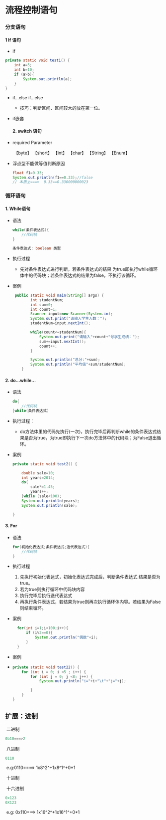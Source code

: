 # 流程控制语句

###  分支语句

#### 	1 If 语句

-  if

```java
private static void test1() {
    int a=5;
    int b=10;
    if (a>b){
        System.out.println(a);
    }
}
```

- if...else if...else

  - 技巧：判断区间、区间较大的放在第一位。

- if嵌套

  

  #### 2. switch 语句

- required Parameter

  ​	【byte】 【short】 【int】 【char】 【String】 【Enum】

- 浮点型不能做等值判断原因

  ```java
  float f1=0.33;
  System.out.println(f1==0.33);//false   
  // 本质上===>  0.33==0.330000000023
  ```

  

###  循环语句

#### 	1. While语句

- 语法

  ````java
  while(条件表达式){
      //代码块
  }
  
  条件表达式: boolean 类型
  ````

- 执行过程

  - 先对条件表达式进行判断，若条件表达式的结果 为true即执行while循环体中的代码块；若条件表达式的结果为false，不执行该循环。

- 案例

  ```java
   public static void main(String[] args) {
          int studentNum;
          int sum=0;
          int count=1;
          Scanner input=new Scanner(System.in);
          System.out.print("请输入学生人数：");
          studentNum=input.nextInt();
  
          while(count<=studentNum){
              System.out.print("请输入"+count+"号学生成绩：");
              sum+=input.nextInt();
              count++;
          }
  
          System.out.println("总分:"+sum);
          System.out.println("平均值"+sum/studentNum);
      }
  ```

#### 2. do...while...

- 语法

  ```java
  do{
      //代码块
  }while(条件表达式)
  ```

- 执行过程：

  - do方法体里的代码先执行(一次)，执行完毕后再判断while的条件表达式结果是否为true，为true即执行下一次do方法体中的代码块；为False退出循环。

- 案例

  ```java
  private static void test2() {
  
      double sale=10;
      int years=2014;
      do{
          sale*=1.45;
          years++;
      }while (sale<100);
      System.out.println(years);
      System.out.println(sale);
  
  }
  ```

  

#### 3. For

- 语法

  ````java
  for(初始化表达式;条件表达式;迭代表达式){
      //代码块
  }
  ````

  

- 执行过程

  1. 先执行初始化表达式，初始化表达式完成后，判断条件表达式 结果是否为true。
  2. 若为true则执行循环中代码块内容
  3. 执行完毕后执行迭代表达式
  4. 再执行条件表达式，若结果为true则再次执行循环体内容。若结果为False则结束循环。

- 案例

  ```java
    for(int i=1;i<100;i++){
        if (i%2==0){
            System.out.println("偶数"+i);
        }
    }
  ```

- 案例

- ```java
  private static void test22() {
      for (int i = 0; i <5 ; i++) {
          for (int j = 0; j <8; j++) {
              System.out.println("i="+i+"\t"+"j="+j);
  
          }
      }
  }
  ```

  

## 扩展：进制

​	二进制

```java
0b10===>2
```

​	八进制

```java
0110
```

​	e.g:0110====> 1x8^2^+1x8^1^+0*1

​	十进制

​	十六进制

```java
0x123
0X123
```

​		e.g:  0x110===> 1x16^2^+1x16^1^+0*1

